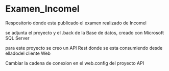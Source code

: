 # Examen_Incomel
Respositorio donde esta publicado el examen realizado de Incomel

se adjunta el proyecto y el .back de la Base de datos, creado con Microsoft SQL Server

para este proyecto se creo un API Rest donde se esta consumiendo desde elladodel cliente Web

Cambiar la cadena de conexion en el web.config del proyecto API
